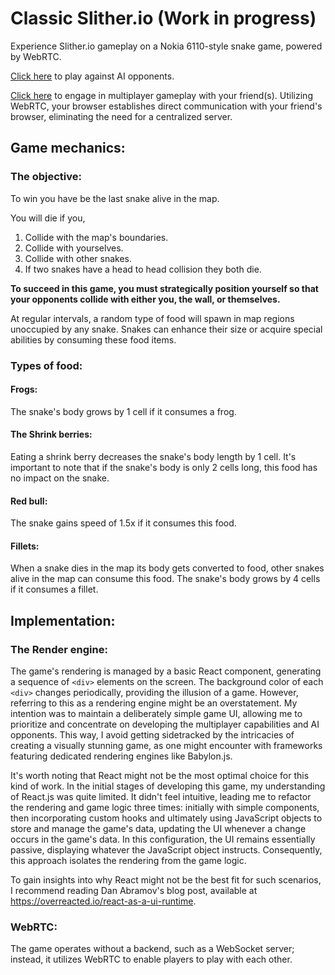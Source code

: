 # Classic Slither.io (Work in progress)

Experience Slither.io gameplay on a Nokia 6110-style snake game, powered by WebRTC.

[Click here](https://shibisuriya.github.io/classic-slither.io/) to play against AI opponents.

[Click here](https://shibisuriya.github.io/classic-slither.io/) to engage in multiplayer gameplay with your friend(s). Utilizing WebRTC, your browser establishes direct communication with your friend's browser, eliminating the need for a centralized server.

## Game mechanics:

### The objective:

To win you have be the last snake alive in the map.

You will die if you,

1. Collide with the map's boundaries.
2. Collide with yourselves.
3. Collide with other snakes.
4. If two snakes have a head to head collision they both die.

**To succeed in this game, you must strategically position yourself so that your opponents collide with either you, the wall, or themselves.**

At regular intervals, a random type of food will spawn in map regions unoccupied by any snake. Snakes can enhance their size or acquire special abilities by consuming these food items.

### Types of food:

#### Frogs:

The snake's body grows by 1 cell if it consumes a frog.

#### The Shrink berries:

Eating a shrink berry decreases the snake's body length by 1 cell. It's important to note that if the snake's body is only 2 cells long, this food has no impact on the snake.

#### Red bull:

The snake gains speed of 1.5x if it consumes this food.

#### Fillets:

When a snake dies in the map its body gets converted to food, other snakes alive in the map can consume this food. The snake's body grows by 4 cells if it consumes a fillet.

## Implementation:

### The Render engine:

The game's rendering is managed by a basic React component, generating a sequence of `<div>` elements on the screen. The background color of each `<div>` changes periodically, providing the illusion of a game. However, referring to this as a rendering engine might be an overstatement. My intention was to maintain a deliberately simple game UI, allowing me to prioritize and concentrate on developing the multiplayer capabilities and AI opponents. This way, I avoid getting sidetracked by the intricacies of creating a visually stunning game, as one might encounter with frameworks featuring dedicated rendering engines like Babylon.js.

It's worth noting that React might not be the most optimal choice for this kind of work.
In the initial stages of developing this game, my understanding of React.js was quite limited. It didn't feel intuitive, leading me to refactor the rendering and game logic three times: initially with simple components, then incorporating custom hooks and ultimately using JavaScript objects to store and manage the game's data, updating the UI whenever a change occurs in the game's data. In this configuration, the UI remains essentially passive, displaying whatever the JavaScript object instructs. Consequently, this approach isolates the rendering from the game logic.

To gain insights into why React might not be the best fit for such scenarios, I recommend reading Dan Abramov's blog post, available at https://overreacted.io/react-as-a-ui-runtime.

### WebRTC:

The game operates without a backend, such as a WebSocket server; instead, it utilizes WebRTC to enable players to play with each other.
